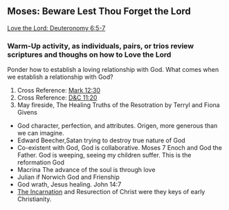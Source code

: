 ## Moses: Beware Lest Thou Forget the Lord

[Love the Lord: Deuteronomy 6:5-7](https://www.churchofjesuschrist.org/study/scriptures/ot/deut/6?lang=eng&id=5-7#p3)

### Warm-Up activity, as individuals, pairs, or trios review scriptures and thoughs on how to Love the Lord
Ponder how to establish a loving relationship with God. What comes when we establish a relationship with God?  
1. Cross Reference: [Mark 12:30](https://www.churchofjesuschrist.org/study/scriptures/nt/mark/12?lang=eng&id=30#p29)
2. Cross Reference: [D&C 11:20](https://www.churchofjesuschrist.org/study/scriptures/dc-testament/dc/11?lang=eng&id=20#p19)
3. May fireside, The Healing Truths of the Resotration by Terryl and Fiona Givens
* God character, perfection, and attributes.  Origen, more generous than we can imagine.
* Edward Beecher,Satan trying to destroy true nature of God
* Co-existent with God, God is collaborative.  Moses 7 Enoch and God the Father.  God is weeping, seeing my children suffer.  This is the reformation God
* Macrina The advance of the soul is through love
* Julian if Norwich God and Frienship
* God wrath, Jesus healing.  John 14:7
* <a href="https://en.wikipedia.org/wiki/Incarnation_(Christianity)">The Incarnation</a> and Resurection of Christ were they keys of early Christianity.
